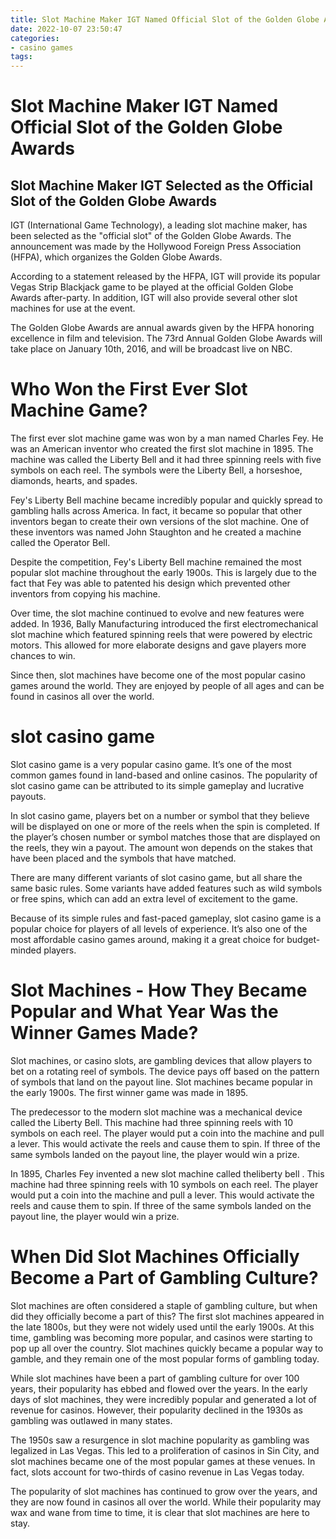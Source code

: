 ```yaml
---
title: Slot Machine Maker IGT Named Official Slot of the Golden Globe Awards
date: 2022-10-07 23:50:47
categories:
- casino games
tags:
---
```



#  Slot Machine Maker IGT Named Official Slot of the Golden Globe Awards

## Slot Machine Maker IGT Selected as the Official Slot of the Golden Globe Awards

IGT (International Game Technology), a leading slot machine maker, has been selected as the "official slot" of the Golden Globe Awards. The announcement was made by the Hollywood Foreign Press Association (HFPA), which organizes the Golden Globe Awards.

According to a statement released by the HFPA, IGT will provide its popular Vegas Strip Blackjack game to be played at the official Golden Globe Awards after-party. In addition, IGT will also provide several other slot machines for use at the event.

The Golden Globe Awards are annual awards given by the HFPA honoring excellence in film and television. The 73rd Annual Golden Globe Awards will take place on January 10th, 2016, and will be broadcast live on NBC.

#  Who Won the First Ever Slot Machine Game?

The first ever slot machine game was won by a man named Charles Fey. He was an American inventor who created the first slot machine in 1895. The machine was called the Liberty Bell and it had three spinning reels with five symbols on each reel. The symbols were the Liberty Bell, a horseshoe, diamonds, hearts, and spades.

Fey's Liberty Bell machine became incredibly popular and quickly spread to gambling halls across America. In fact, it became so popular that other inventors began to create their own versions of the slot machine. One of these inventors was named John Staughton and he created a machine called the Operator Bell.

Despite the competition, Fey's Liberty Bell machine remained the most popular slot machine throughout the early 1900s. This is largely due to the fact that Fey was able to patented his design which prevented other inventors from copying his machine.

Over time, the slot machine continued to evolve and new features were added. In 1936, Bally Manufacturing introduced the first electromechanical slot machine which featured spinning reels that were powered by electric motors. This allowed for more elaborate designs and gave players more chances to win.

Since then, slot machines have become one of the most popular casino games around the world. They are enjoyed by people of all ages and can be found in casinos all over the world.

#  slot casino game

Slot casino game is a very popular casino game. It’s one of the most common games found in land-based and online casinos. The popularity of slot casino game can be attributed to its simple gameplay and lucrative payouts.

In slot casino game, players bet on a number or symbol that they believe will be displayed on one or more of the reels when the spin is completed. If the player’s chosen number or symbol matches those that are displayed on the reels, they win a payout. The amount won depends on the stakes that have been placed and the symbols that have matched.

There are many different variants of slot casino game, but all share the same basic rules. Some variants have added features such as wild symbols or free spins, which can add an extra level of excitement to the game.

Because of its simple rules and fast-paced gameplay, slot casino game is a popular choice for players of all levels of experience. It’s also one of the most affordable casino games around, making it a great choice for budget-minded players.

#  Slot Machines - How They Became Popular and What Year Was the Winner Games Made?

Slot machines, or casino slots, are gambling devices that allow players to bet on a rotating reel of symbols. The device pays off based on the pattern of symbols that land on the payout line. Slot machines became popular in the early 1900s. The first winner game was made in 1895.

The predecessor to the modern slot machine was a mechanical device called the Liberty Bell. This machine had three spinning reels with 10 symbols on each reel. The player would put a coin into the machine and pull a lever. This would activate the reels and cause them to spin. If three of the same symbols landed on the payout line, the player would win a prize.

In 1895, Charles Fey invented a new slot machine called theliberty bell . This machine had three spinning reels with 10 symbols on each reel. The player would put a coin into the machine and pull a lever. This would activate the reels and cause them to spin. If three of the same symbols landed on the payout line, the player would win a prize.

#  When Did Slot Machines Officially Become a Part of Gambling Culture?

Slot machines are often considered a staple of gambling culture, but when did they officially become a part of this? The first slot machines appeared in the late 1800s, but they were not widely used until the early 1900s. At this time, gambling was becoming more popular, and casinos were starting to pop up all over the country. Slot machines quickly became a popular way to gamble, and they remain one of the most popular forms of gambling today.

While slot machines have been a part of gambling culture for over 100 years, their popularity has ebbed and flowed over the years. In the early days of slot machines, they were incredibly popular and generated a lot of revenue for casinos. However, their popularity declined in the 1930s as gambling was outlawed in many states.

The 1950s saw a resurgence in slot machine popularity as gambling was legalized in Las Vegas. This led to a proliferation of casinos in Sin City, and slot machines became one of the most popular games at these venues. In fact, slots account for two-thirds of casino revenue in Las Vegas today.

The popularity of slot machines has continued to grow over the years, and they are now found in casinos all over the world. While their popularity may wax and wane from time to time, it is clear that slot machines are here to stay.